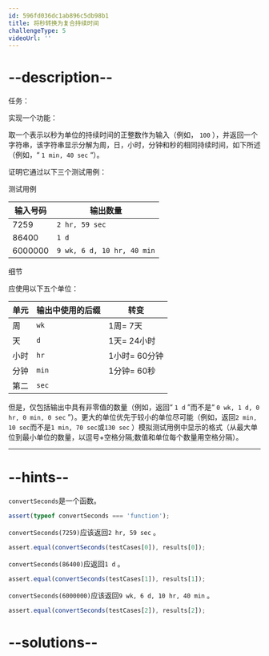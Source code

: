 ```yaml
---
id: 596fd036dc1ab896c5db98b1
title: 将秒转换为复合持续时间
challengeType: 5
videoUrl: ''
---
```


# --description--

任务：

实现一个功能：

取一个表示以秒为单位的持续时间的正整数作为输入（例如， `100` ），并返回一个字符串，该字符串显示分解为周，日，小时，分钟和秒的相同持续时间，如下所述（例如，“ `1 min, 40 sec` “）。

证明它通过以下三个测试用例：

测试用例

| 输入号码    | 输出数量                       |
| ------- | -------------------------- |
| 7259    | `2 hr, 59 sec`             |
| 86400   | `1 d`                      |
| 6000000 | `9 wk, 6 d, 10 hr, 40 min` |

细节

应使用以下五个单位：

| 单元 | 输出中使用的后缀 | 转变        |
| -- | -------- | --------- |
| 周  | `wk`     | 1周= 7天    |
| 天  | `d`      | 1天= 24小时  |
| 小时 | `hr`     | 1小时= 60分钟 |
| 分钟 | `min`    | 1分钟= 60秒  |
| 第二 | `sec`    |           |

但是，仅包括输出中具有非零值的数量（例如，返回“ `1 d` ”而不是“ `0 wk, 1 d, 0 hr, 0 min, 0 sec` ”）。更大的单位优先于较小的单位尽可能（例如，返回`2 min, 10 sec`而不是`1 min, 70 sec`或`130 sec` ）模拟测试用例中显示的格式（从最大单位到最小单位的数量，以逗号+空格分隔;数值和单位每个数量用空格分隔）。

* * *

# --hints--

`convertSeconds`是一个函数。

```js
assert(typeof convertSeconds === 'function');
```

`convertSeconds(7259)`应该返回`2 hr, 59 sec` 。

```js
assert.equal(convertSeconds(testCases[0]), results[0]);
```

`convertSeconds(86400)`应返回`1 d` 。

```js
assert.equal(convertSeconds(testCases[1]), results[1]);
```

`convertSeconds(6000000)`应该返回`9 wk, 6 d, 10 hr, 40 min` 。

```js
assert.equal(convertSeconds(testCases[2]), results[2]);
```

# --solutions--

